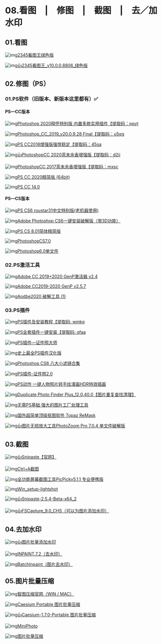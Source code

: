 # 08.看图　|　修图　|　截图　|　去／加水印

## 01.看图

![img](http://zy.ysepan.com/f_zy/tp/wjlx/url.gif)[2345看图王绿色版](https://cloud.189.cn/t/VbAzQr6VNFra)

![img](http://zy.ysepan.com/f_zy/tp/wjlx/url.gif)[👍2345看图王_v10.0.0.8806_绿色版](https://cloud.189.cn/t/RjeY3e6faiay)

## 02.修图（PS）

### 01.PS软件（旧版本、新版本这里都有）✅

#### PS—CC版本

![img](http://zy.ysepan.com/f_zy/tp/wjlx/url.gif)[Photoshop 2020释怀特别版 内置多款实用插件【提取码：ppyt](https://pan.baidu.com/s/1gJgYVJ3eXn6_BtbFXDOuNQ)

![img](http://zy.ysepan.com/f_zy/tp/wjlx/url.gif)[Photoshop_CC_2019_v20.0.9.28 Final【提取码：u5qg](https://pan.baidu.com/s/1ZsWVAAxqE7xqCdeD4A9GmQ)

![img](http://zy.ysepan.com/f_zy/tp/wjlx/url.gif)[PS CC2018增强版强悍稳定【提取码：45sa](https://pan.baidu.com/s/1nOnNHvmuIQ-9Olr8jtBF4Q)

![img](http://zy.ysepan.com/f_zy/tp/wjlx/url.gif)[👍PhotoshopCC 2020茶末余香增强版【提取码：d2ii](https://pan.baidu.com/s/1-_ONhkaiXQL02vjVx8M3Ww)

![img](http://zy.ysepan.com/f_zy/tp/wjlx/url.gif)[PhotoshopCC 2017茶末余香增强版【提取码：mxsc](https://pan.baidu.com/s/1b-fqUJZeEUBg3xJqvt3rHA)

![img](http://zy.ysepan.com/f_zy/tp/wjlx/url.gif)[PS CC 2020精简版 (64bit)](https://cloud.189.cn/t/6VRnUvQz6vay)

![img](http://zy.ysepan.com/f_zy/tp/wjlx/url.gif)[PS CC 14.0](https://cloud.189.cn/t/beiyUnIb6Fna)

#### PS—CS版本

![img](http://zy.ysepan.com/f_zy/tp/wjlx/url.gif)[PS CS6 roustar31中文特别版(老机器使用)](https://cloud.189.cn/t/6VrIvaUNbi63)

![img](http://zy.ysepan.com/f_zy/tp/wjlx/url.gif)[Adobe Photoshop CS6一键安装破解版（带3D功能）](https://www.lanzoux.com/iWyaVgf12ji)

![img](http://zy.ysepan.com/f_zy/tp/wjlx/url.gif)[PS CS 8.01简体精简版](https://cloud.189.cn/t/eqqyair6jQNr)

![img](http://zy.ysepan.com/f_zy/tp/wjlx/url.gif)[PhotoshopCS7.0](https://cloud.189.cn/t/Izi2yqaAzQbq)

![img](http://zy.ysepan.com/f_zy/tp/wjlx/url.gif)[Photoshop6.0单文件](https://cloud.189.cn/t/2a6bMvrquQni)

### 02.PS激活工具

![img](http://zy.ysepan.com/f_zy/tp/wjlx/url.gif)[Adobe CC 2019+2020 GenP激活器 v2.4](https://cloud.189.cn/t/jYBNj2IRFjmy)

![img](http://zy.ysepan.com/f_zy/tp/wjlx/url.gif)[Adobe CC2019-2020 GenP v2.5.7](https://cloud.189.cn/t/2yiiQbuAZ3Uf)

![img](http://zy.ysepan.com/f_zy/tp/wjlx/url.gif)[Aodbe2020 破解工具 (1)](https://cloud.189.cn/t/nQFvAbJbEv6r)

### 03.PS插件

![img](http://zy.ysepan.com/f_zy/tp/wjlx/url.gif)[PS插件及安装教程【提取码: wmkq](https://pan.baidu.com/s/1X9A5Aogqeg1qhVXZcerdog)

![img](http://zy.ysepan.com/f_zy/tp/wjlx/url.gif)[PS全套插件一键安装【提取码: qfaa](https://pan.baidu.com/s/1JK-ZAfSpG_gKpppPsLuX6g)

![img](http://zy.ysepan.com/f_zy/tp/wjlx/url.gif)[PS插件—证件照大师](https://cloud.189.cn/t/qEnaqmNvYnQj)

![img](http://zy.ysepan.com/f_zy/tp/wjlx/url.gif)[史上最全PS插件汉化版](https://cloud.189.cn/t/M3EBbqZri6Bj)

![img](http://zy.ysepan.com/f_zy/tp/wjlx/url.gif)[Photoshop CS6 八大小滤镜合集](https://cloud.189.cn/t/iye2qine6Jbu)

![img](http://zy.ysepan.com/f_zy/tp/wjlx/url.gif)[PS插件-证件照2.0](https://cloud.189.cn/t/Q7fqmqamuE3m)

![img](http://zy.ysepan.com/f_zy/tp/wjlx/url.gif)[PS动作 一键人物照片转手绘漫画HDR特效插画](https://cloud.189.cn/t/Jreemi6NNBJf)

![img](http://zy.ysepan.com/f_zy/tp/wjlx/url.gif)[Duplicate Photo Finder Plus_12.0.40.0【图片重复查找清理】](https://cloud.189.cn/t/viuQRjMruQby)

![img](http://zy.ysepan.com/f_zy/tp/wjlx/url.gif)[无需PS基础 强大的图片工厂处理工具](https://cloud.189.cn/t/Y3URNbii6bUj)

![img](http://zy.ysepan.com/f_zy/tp/wjlx/url.gif)[国外超简单顶级抠图软件 Topaz ReMask](https://cloud.189.cn/t/uEJRNbbMFjIf)

![img](http://zy.ysepan.com/f_zy/tp/wjlx/url.gif)[👍图片无损放大工具PhotoZoom Pro 7.0.4 单文件破解版](https://cloud.189.cn/t/BbiUFjiYZBji)

## 03.截图

![img](http://zy.ysepan.com/f_zy/tp/wjlx/url.gif)[👍Snipaste【官网】](https://zh.snipaste.com/)

![img](http://zy.ysepan.com/f_zy/tp/wjlx/url.gif)[Ctrl+A截图](https://cloud.189.cn/t/MZJVzeaU3YNv)

![img](http://zy.ysepan.com/f_zy/tp/wjlx/url.gif)[全功能屏幕截图工具PicPickv5.1.1 专业便携版](https://cloud.189.cn/t/73iQBbJrInQb)

![img](http://zy.ysepan.com/f_zy/tp/wjlx/url.gif)[Win_setup-lightshot](https://cloud.189.cn/t/YJrQzanMr2u2)

![img](http://zy.ysepan.com/f_zy/tp/wjlx/url.gif)[👍Snipaste-2.5.4-Beta-x64_2](https://cloud.189.cn/t/A3iyY3jmQBJ3)

![img](http://zy.ysepan.com/f_zy/tp/wjlx/url.gif)[👍FSCapture_9.0_CHS（可以为图片添加水印）](https://cloud.189.cn/t/7jmayuInE7Jr)

## 04.去加水印

![img](http://zy.ysepan.com/f_zy/tp/wjlx/url.gif)[👍图片批量添加水印](https://cloud.189.cn/t/qe6fQbrY77Bz)

![img](http://zy.ysepan.com/f_zy/tp/wjlx/url.gif)[INPAINT.7.2（去水印）](https://cloud.189.cn/t/6FNRJvyeeyye)

![img](http://zy.ysepan.com/f_zy/tp/wjlx/url.gif)[BatchInpaint（图片去水印）](https://cloud.189.cn/t/A7Zr6feY32Ab)

## 05.图片批量压缩

![img](http://zy.ysepan.com/f_zy/tp/wjlx/url.gif)[智图压缩官网（WIN / MAC）](https://zhitu.isux.us/)

![img](http://zy.ysepan.com/f_zy/tp/wjlx/url.gif)[Caesium Portable 图片批量压缩](https://cloud.189.cn/t/beeQzqeQVBvq)

![img](http://zy.ysepan.com/f_zy/tp/wjlx/url.gif)[👍Caesium-1.7.0-Portable 图片批量压缩](https://cloud.189.cn/t/qIBfua3mmq63)

![img](http://zy.ysepan.com/f_zy/tp/wjlx/url.gif)[MiniPhoto](https://cloud.189.cn/t/NnIFRzjUre6v)

![img](http://zy.ysepan.com/f_zy/tp/wjlx/url.gif)[图片批量压缩](https://cloud.189.cn/t/2QN3EnAb6NBf)